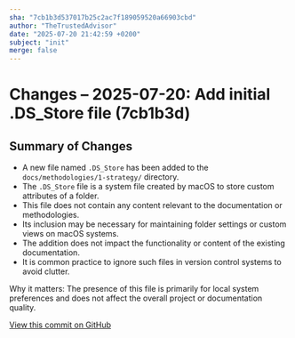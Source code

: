 ```yaml
---
sha: "7cb1b3d537017b25c2ac7f189059520a66903cbd"
author: "TheTrustedAdvisor"
date: "2025-07-20 21:42:59 +0200"
subject: "init"
merge: false
---
```


# Changes – 2025-07-20: Add initial .DS_Store file (7cb1b3d)

## Summary of Changes

- A new file named `.DS_Store` has been added to the `docs/methodologies/1-strategy/` directory.
- The `.DS_Store` file is a system file created by macOS to store custom attributes of a folder.
- This file does not contain any content relevant to the documentation or methodologies.
- Its inclusion may be necessary for maintaining folder settings or custom views on macOS systems.
- The addition does not impact the functionality or content of the existing documentation.
- It is common practice to ignore such files in version control systems to avoid clutter.

Why it matters: The presence of this file is primarily for local system preferences and does not affect the overall project or documentation quality.

[View this commit on GitHub](https://github.com/TheTrustedAdvisor/FabricAdoptionFramework/commit/7cb1b3d537017b25c2ac7f189059520a66903cbd)
